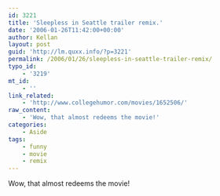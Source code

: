 ```yaml
---
id: 3221
title: 'Sleepless in Seattle trailer remix.'
date: '2006-01-26T11:42:00+00:00'
author: Kellan
layout: post
guid: 'http://lm.quxx.info/?p=3221'
permalink: /2006/01/26/sleepless-in-seattle-trailer-remix/
typo_id:
    - '3219'
mt_id:
    - ''
link_related:
    - 'http://www.collegehumor.com/movies/1652506/'
raw_content:
    - 'Wow, that almost redeems the movie!'
categories:
    - Aside
tags:
    - funny
    - movie
    - remix
---
```


Wow, that almost redeems the movie!